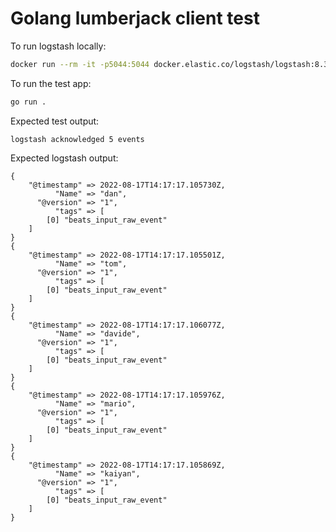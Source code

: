 # Golang lumberjack client test

To run logstash locally:

```bash
docker run --rm -it -p5044:5044 docker.elastic.co/logstash/logstash:8.3.3
```

To run the test app: 

```bash
go run .
```

Expected test output:
```
logstash acknowledged 5 events
```

Expected logstash output:
```
{
    "@timestamp" => 2022-08-17T14:17:17.105730Z,
          "Name" => "dan",
      "@version" => "1",
          "tags" => [
        [0] "beats_input_raw_event"
    ]
}
{
    "@timestamp" => 2022-08-17T14:17:17.105501Z,
          "Name" => "tom",
      "@version" => "1",
          "tags" => [
        [0] "beats_input_raw_event"
    ]
}
{
    "@timestamp" => 2022-08-17T14:17:17.106077Z,
          "Name" => "davide",
      "@version" => "1",
          "tags" => [
        [0] "beats_input_raw_event"
    ]
}
{
    "@timestamp" => 2022-08-17T14:17:17.105976Z,
          "Name" => "mario",
      "@version" => "1",
          "tags" => [
        [0] "beats_input_raw_event"
    ]
}
{
    "@timestamp" => 2022-08-17T14:17:17.105869Z,
          "Name" => "kaiyan",
      "@version" => "1",
          "tags" => [
        [0] "beats_input_raw_event"
    ]
}
```
